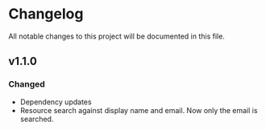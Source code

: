 # Changelog

All notable changes to this project will be documented in this file.

## v1.1.0
### Changed
- Dependency updates
- Resource search against display name and email. Now only the email is searched.
